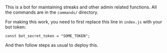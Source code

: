 This is a bot for maintaining streaks and other admin related functions. All the commands are in the `commands/` directory.

For making this work, you need to first replace this line in `index.js` with your bot token:

`const bot_secret_token = "SOME_TOKEN";`

And then follow steps as usual to deploy this.
